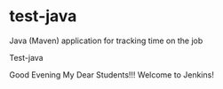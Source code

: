 # test-java
Java (Maven) application for tracking time on the job

Test-java

Good Evening My Dear Students!!! Welcome to Jenkins!

